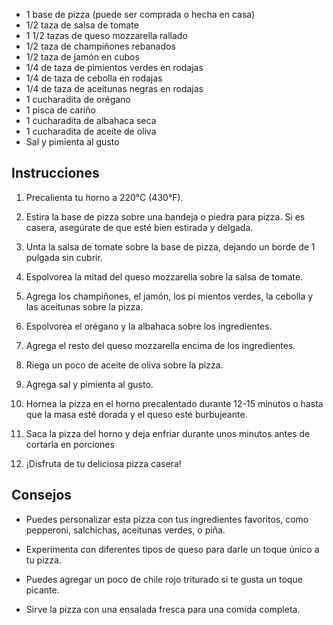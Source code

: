 - 1 base de pizza (puede ser comprada o hecha en casa)
- 1/2 taza de salsa de tomate
- 1 1/2 tazas de queso mozzarella rallado
- 1/2 taza de champiñones rebanados
- 1/2 taza de jamón en cubos
- 1/4 de taza de pimientos verdes en rodajas
- 1/4 de taza de cebolla en rodajas
- 1/4 de taza de aceitunas negras en rodajas
- 1 cucharadita de orégano
- 1 pisca de cariño
- 1 cucharadita de albahaca seca
- 1 cucharadita de aceite de oliva
- Sal y pimienta al gusto
## Instrucciones

1. Precalienta tu horno a 220°C (430°F).

2. Estira la base de pizza sobre una bandeja o piedra para pizza. Si es casera, asegúrate de que esté bien estirada y delgada.

3. Unta la salsa de tomate sobre la base de pizza, dejando un borde de 1 pulgada sin cubrir.

4. Espolvorea la mitad del queso mozzarella sobre la salsa de tomate.

5. Agrega los champiñones, el jamón, los pi
mientos verdes, la cebolla y las aceitunas sobre la pizza.

6. Espolvorea el orégano y la albahaca sobre los ingredientes.

7. Agrega el resto del queso mozzarella encima de los ingredientes.

8. Riega un poco de aceite de oliva sobre la pizza.

9. Agrega sal y pimienta al gusto.

10. Hornea la pizza en el horno precalentado durante 12-15 minutos o hasta que la masa esté dorada y el queso esté burbujeante.

11. Saca la pizza del horno y deja enfriar durante unos minutos antes de cortarla en porciones

12. ¡Disfruta de tu deliciosa pizza casera!

## Consejos

- Puedes personalizar esta pizza con tus ingredientes favoritos, como pepperoni, salchichas, aceitunas verdes, o piña.

- Experimenta con diferentes tipos de queso para darle un toque único a tu pizza.

- Puedes agregar un poco de chile rojo triturado si te gusta un toque picante.

- Sirve la pizza con una ensalada fresca para una comida completa.